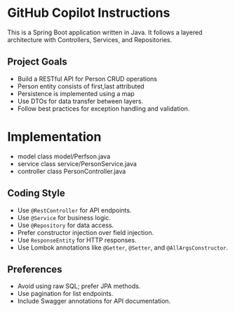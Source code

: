 # GitHub Copilot Instructions

This is a Spring Boot application written in Java. It follows a layered architecture with Controllers, Services, and Repositories.



## Project Goals
- Build a RESTful API for Person CRUD operations
- Person entity consists of first,last attributed
- Persistence is implemented using a map
- Use DTOs for data transfer between layers.
- Follow best practices for exception handling and validation.

# Implementation
- model class  model/Perfson.java
- service class service/PersonService.java
- controller class PersonController.java

## Coding Style
- Use `@RestController` for API endpoints.
- Use `@Service` for business logic.
- Use `@Repository` for data access.
- Prefer constructor injection over field injection.
- Use `ResponseEntity` for HTTP responses.
- Use Lombok annotations like `@Getter`, `@Setter`, and `@AllArgsConstructor`.

## Preferences
- Avoid using raw SQL; prefer JPA methods.
- Use pagination for list endpoints.
- Include Swagger annotations for API documentation.
